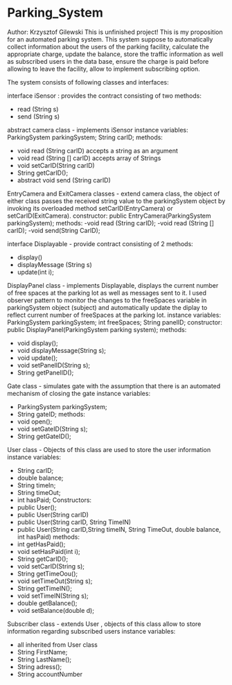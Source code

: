 # Parking_System
Author: Krzysztof Gilewski
This is unfinished project!
This is my proposition for an automated parking system.
This system suppose to automatically collect information about the users of the parking facility, calculate the appropriate
charge, update the balance, store the traffic information as well as subscribed users in the data base, ensure the 
charge is paid before allowing to leave the facility, allow to implement subscribing option.   


The system consists of following classes and interfaces:

interface iSensor   : provides the contract consisting of two methods:
- read (String s)
- send (String s)

abstract camera class - implements iSensor
instance variables:
ParkingSystem parkingSystem;
String carID;
methods:
- void read (String carID) accepts a string as an argument
- void read (String [] carID) accepts array of Strings
- void setCarID(String carID)
- String getCarID();
- abstract void send (String carID)

EntryCamera and ExitCamera classes - extend camera class, the object of either class passes the received string value 
to the parkingSystem object by invoking its overloaded method setCarID(EntryCamera) or setCarID(ExitCamera).
constructor:
public EntryCamera(ParkingSystem parkingSystem);
methods:
-void read (String carID);
-void read (String [] carID);
-void send(String CarID);

interface Displayable - provide contract consisting of 2 methods:
- display()
- displayMessage (String s)
- update(int i);

DisplayPanel class - implements Displayable, displays the current number of free spaces at the parking lot as well as 
messages sent to it. I used observer pattern to monitor the changes to the freeSpaces variable in parkingSystem object 
(subject) and automatically update the diplay to reflect current number of freeSpaces at the parking lot.
instance variables:
ParkingSystem parkingSystem;
int freeSpaces;
String panelID;
constructor:
public DisplayPanel(ParkingSystem parking system);
methods:
- void display();
- void displayMessage(String s);
- void update();
- void setPanelID(String s);
- String getPanelID();

Gate class - simulates gate with the assumption that there is an automated mechanism of closing the gate
instance variables:
- ParkingSystem parkingSystem;
- String gateID;
methods:
- void open();
- void setGateID(String s);
- String getGateID();

User class - Objects of this class are used to store the user information
instance variables:
- String carID;                 
- double balance;
- String timeIn;
- String timeOut;
- int hasPaid;
Constructors:
- public User();
- public User(String carID)
- public User(String carID, String TimeIN)
- public User(String carID,String timeIN, String TimeOut, double balance, int hasPaid)
methods:
- int getHasPaid();
- void setHasPaid(int i);
- String getCarID();
- void setCarID(String s);
- String getTimeOou();
- void setTimeOut(String s);
- String getTimeIN();
- void setTimeIN(String s);
- double getBalance();
- void setBalance(double d);

Subscriber class - extends User , objects of this class allow to store information regarding subscribed users
instance variables:
- all inherited from User class
- String FirstName;
- String LastName();
- String adress();
- String accountNumber



